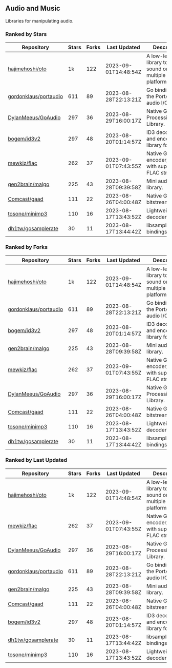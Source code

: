 ## Audio and Music

Libraries for manipulating audio.

### Ranked by Stars

| Repository | Stars | Forks | Last Updated | Description | 
|------------|-------|-------|--------------|-------------|
| [hajimehoshi/oto](https://github.com/hajimehoshi/oto) | 1k | 122 | 2023-09-01T14:48:54Z |  A low-level library to play sound on multiple platforms. |
| [gordonklaus/portaudio](https://github.com/gordonklaus/portaudio) | 611 | 89 | 2023-08-28T22:13:21Z |  Go bindings for the PortAudio audio I/O library. |
| [DylanMeeus/GoAudio](https://github.com/DylanMeeus/GoAudio) | 297 | 36 | 2023-08-29T16:00:17Z |  Native Go Audio Processing Library. |
| [bogem/id3v2](https://github.com/bogem/id3v2) | 297 | 48 | 2023-08-20T01:14:57Z |  ID3 decoding and encoding library for Go. |
| [mewkiz/flac](https://github.com/mewkiz/flac) | 262 | 37 | 2023-09-01T07:43:55Z |  Native Go FLAC encoder/decoder with support for FLAC streams. |
| [gen2brain/malgo](https://github.com/gen2brain/malgo) | 225 | 43 | 2023-08-28T09:39:58Z |  Mini audio library. |
| [Comcast/gaad](https://github.com/Comcast/gaad) | 111 | 22 | 2023-08-26T04:00:48Z |  Native Go AAC bitstream parser. |
| [tosone/minimp3](https://github.com/tosone/minimp3) | 110 | 16 | 2023-08-17T13:43:52Z |  Lightweight MP3 decoder library. |
| [dh1tw/gosamplerate](https://github.com/dh1tw/gosamplerate) | 30 | 11 | 2023-08-17T13:44:42Z |  libsamplerate bindings for go. |

### Ranked by Forks

| Repository | Stars | Forks | Last Updated | Description | 
|------------|-------|-------|--------------|-------------|
| [hajimehoshi/oto](https://github.com/hajimehoshi/oto) | 1k | 122 | 2023-09-01T14:48:54Z |  A low-level library to play sound on multiple platforms. |
| [gordonklaus/portaudio](https://github.com/gordonklaus/portaudio) | 611 | 89 | 2023-08-28T22:13:21Z |  Go bindings for the PortAudio audio I/O library. |
| [bogem/id3v2](https://github.com/bogem/id3v2) | 297 | 48 | 2023-08-20T01:14:57Z |  ID3 decoding and encoding library for Go. |
| [gen2brain/malgo](https://github.com/gen2brain/malgo) | 225 | 43 | 2023-08-28T09:39:58Z |  Mini audio library. |
| [mewkiz/flac](https://github.com/mewkiz/flac) | 262 | 37 | 2023-09-01T07:43:55Z |  Native Go FLAC encoder/decoder with support for FLAC streams. |
| [DylanMeeus/GoAudio](https://github.com/DylanMeeus/GoAudio) | 297 | 36 | 2023-08-29T16:00:17Z |  Native Go Audio Processing Library. |
| [Comcast/gaad](https://github.com/Comcast/gaad) | 111 | 22 | 2023-08-26T04:00:48Z |  Native Go AAC bitstream parser. |
| [tosone/minimp3](https://github.com/tosone/minimp3) | 110 | 16 | 2023-08-17T13:43:52Z |  Lightweight MP3 decoder library. |
| [dh1tw/gosamplerate](https://github.com/dh1tw/gosamplerate) | 30 | 11 | 2023-08-17T13:44:42Z |  libsamplerate bindings for go. |

### Ranked by Last Updated

| Repository | Stars | Forks | Last Updated | Description | 
|------------|-------|-------|--------------|-------------|
| [hajimehoshi/oto](https://github.com/hajimehoshi/oto) | 1k | 122 | 2023-09-01T14:48:54Z |  A low-level library to play sound on multiple platforms. |
| [mewkiz/flac](https://github.com/mewkiz/flac) | 262 | 37 | 2023-09-01T07:43:55Z |  Native Go FLAC encoder/decoder with support for FLAC streams. |
| [DylanMeeus/GoAudio](https://github.com/DylanMeeus/GoAudio) | 297 | 36 | 2023-08-29T16:00:17Z |  Native Go Audio Processing Library. |
| [gordonklaus/portaudio](https://github.com/gordonklaus/portaudio) | 611 | 89 | 2023-08-28T22:13:21Z |  Go bindings for the PortAudio audio I/O library. |
| [gen2brain/malgo](https://github.com/gen2brain/malgo) | 225 | 43 | 2023-08-28T09:39:58Z |  Mini audio library. |
| [Comcast/gaad](https://github.com/Comcast/gaad) | 111 | 22 | 2023-08-26T04:00:48Z |  Native Go AAC bitstream parser. |
| [bogem/id3v2](https://github.com/bogem/id3v2) | 297 | 48 | 2023-08-20T01:14:57Z |  ID3 decoding and encoding library for Go. |
| [dh1tw/gosamplerate](https://github.com/dh1tw/gosamplerate) | 30 | 11 | 2023-08-17T13:44:42Z |  libsamplerate bindings for go. |
| [tosone/minimp3](https://github.com/tosone/minimp3) | 110 | 16 | 2023-08-17T13:43:52Z |  Lightweight MP3 decoder library. |

